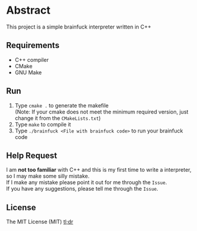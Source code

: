 # Abstract
This project is a simple brainfuck interpreter written in C++
## Requirements
- C++ compiler
- CMake
- GNU Make
## Run
1. Type `cmake .` to generate the makefile\
(Note: If your cmake does not meet the minimum required version, just change it from the `CMakeLists.txt`)
2. Type `make` to compile it
3. Type `./brainfuck <File with brainfuck code>` to run your brainfuck code
## Help Request
I am **not too familiar** with C++ and this is my first time to write a interpreter, so I may make some silly mistake.\
If I make any mistake please point it out for me through the ```Issue```.\
If you have any suggestions, please tell me through the ```Issue```.
## License
The MIT License (MIT) [tl;dr](https://tldrlegal.com/license/mit-license)
